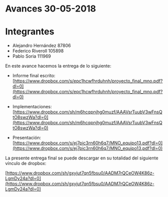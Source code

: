 # Avances 30-05-2018

# Integrantes
- Alejandro Hernández 87806
- Federico Riveroll 105898
- Pablo Soria 111969

En este avance hacemos la entrega de lo siguiente:

 - Informe final escrito: [https://www.dropbox.com/s/epc1hcwfhrduhnh/proyecto_final_mno.pdf?dl=0](https://www.dropbox.com/s/epc1hcwfhrduhnh/proyecto_final_mno.pdf?dl=0)



 - Implementaciones: [https://www.dropbox.com/sh/m6hcqpnjhg0muzf/AAAVsrTuubV3wFnsQtO8swzWa?dl=0](https://www.dropbox.com/sh/m6hcqpnjhg0muzf/AAAVsrTuubV3wFnsQtO8swzWa?dl=0)


 - Presentación:
[https://www.dropbox.com/s/ej7pic3rn60h6q7/MNO_equipo13.pdf?dl=0](https://www.dropbox.com/s/ej7pic3rn60h6q7/MNO_equipo13.pdf?dl=0)




La presente entrega final se puede descargar en su totalidad del siguiente vínculo de dropbox:

[https://www.dropbox.com/sh/gxyjut7qn5fbsu0/AADM7rQCeOW4K86z-LgmDy24a?dl=0](https://www.dropbox.com/sh/gxyjut7qn5fbsu0/AADM7rQCeOW4K86z-LgmDy24a?dl=0)
